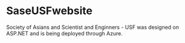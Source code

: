 # SaseUSFwebsite
Society of Asians and Scientist and Enginners - USF was designed on ASP.NET and is being deployed through Azure.
